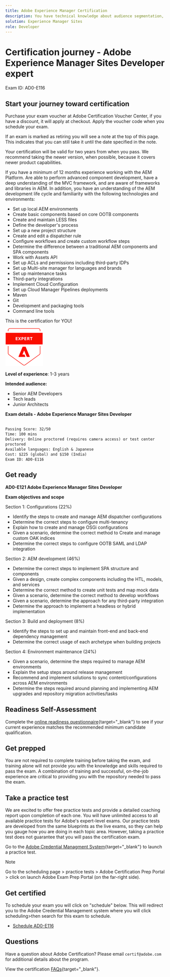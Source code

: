 ```yaml
---
title: Adobe Experience Manager Certification 
description: You have technical knowledge about audience segmentation, destination exports, and activation on real time basis for unified profiles that adhere to data and privacy regulations, customer data platforms (CDP) and knowledge of Adobe Experience Platform.
solution: Experience Manager Sites
role: Developer
---
```

# Certification journey - Adobe Experience Manager Sites Developer expert

Exam ID: AD0-E116
    
## Start your journey toward certification

Purchase your exam voucher at Adobe Certification Voucher Center, if you have a discount, it will apply at checkout. Apply the voucher code when you schedule your exam.

If an exam is marked as retiring you will see a note at the top of this page. This indicates that you can still take it until the date specified in the note. 

Your certification will be valid for two years from when you pass. We recommend taking the newer version, when possible, because it covers newer product capabilities.

If you have a minimum of 12 months experience working with the AEM Platform. Are able to perform advanced component development, have a deep understanding of the MVC framework, and are aware of frameworks and libraries in AEM. In addition, you have an understanding of the AEM development life cycle and familiarity with the following technologies and environments:

* Set up local AEM environments
* Create basic components based on core OOTB components
* Create and maintain LESS files
* Define the developer's process
* Set up a new project structure
* Create and edit a dispatcher rule
* Configure workflows and create custom workflow steps
* Determine the difference between a traditional AEM components and SPA components
* Work with Assets API
* Set up ACLs and permissions including third-party IDPs
* Set up Multi-site manager for languages and brands
* Set up maintenance tasks
* Third-party integrations
* Implement Cloud Configuration
* Set up Cloud Manager Pipelines deployments
* Maven
* Git
* Development and packaging tools
* Command line tools

This is the certification for YOU!

![Certification Expert Badge](/help/certifications/assets/expert-badge-small.png)

**Level of experience**: 1-3 years

**Intended audience:** 

* Senior AEM Developers
* Tech leads
* Junior Architects

**Exam details - Adobe Experience Manager Sites Developer**
  
```

Passing Score: 32/50
Time: 100 mins
Delivery: Online proctored (requires camera access) or test center proctored
Available languages: English & Japanese
Cost: $225 (global) and $150 (India)
Exam ID: AD0-E116

```

## Get ready

**AD0-E121 Adobe Experience Manager Sites Developer**

**Exam objectives and scope**

Section 1: Configurations (22%)

* Identify the steps to create and manage AEM dispatcher configurations
* Determine the correct steps to configure multi-tenancy
* Explain how to create and manage OSGi configurations
* Given a scenario, determine the correct method to Create and manage custom OAK indices
* Determine the correct steps to configure OOTB SAML and LDAP integration

Section 2: AEM development (46%)

* Determine the correct steps to implement SPA structure and components
* Given a design, create complex components including the HTL, models, and services
* Determine the correct method to create unit tests and map mock data
* Given a scenario, determine the correct method to develop workflows
* Given a scenario, determine the approach for any third-party integration
* Determine the approach to implement a headless or hybrid implementation

Section 3: Build and deployment (8%)

* Identify the steps to set up and maintain front-end and back-end dependency management
* Determine the correct usage of each archetype when building projects

Section 4: Environment maintenance (24%)

* Given a scenario, determine the steps required to manage AEM environments
* Explain the setup steps around release management
* Recommend and implement solutions to sync content/configurations across AEM environments
* Determine the steps required around planning and implementing AEM upgrades and repository migration activities/tasks

## Readiness Self-Assessment

Complete the [online readiness questionnaire](https://scorpion.caveon.com/launchpad/ad-q-e129-readiness-questionnaire-for-adobe-aem-assets-developer-professional-exam-copy-9ts38u/ad-q-e116-readiness-questionnaire-for-adobe-aem-developer-expert-exam){target="_blank"} to see if your current experience matches the recommended minimum candidate qualification.

## Get prepped

You are not required to complete training before taking the exam, and training alone will not provide you with the knowledge and skills required to pass the exam. A combination of training and successful, on-the-job experience are critical to providing you with the repository needed to pass the exam.

## Take a practice test

We are excited to offer free practice tests and provide a detailed coaching report upon completion of each one. You will have unlimited access to all available practice tests for Adobe's expert-level exams. Our practice tests are developed from the same blueprints as the live exams, so they can help you gauge how you are doing in each topic area. However, taking a practice test does not guarantee that you will pass the certification exam.

Go to the [Adobe Credential Managment System](http://www.certmetrics.com/adobe/){target="_blank"} to launch a practice test.

>[!NOTE]
>
>Go to the scheduling page > practice tests > Adobe Certification Prep Portal > click on launch Adobe Exam Prep Portal (on the far-right side).


## Get certified

To schedule your exam you will click on "schedule" below. This will redirect you to the Adobe Credential Management system where you will click scheduling>then search for this exam to schedule.

* [Schedule AD0-E116](https://learning.adobe.com/api.certify.json)

## Questions

Have a question about Adobe Certification? Please email `certif@adobe.com` for additional details about the program.

View the certification [FAQs](https://solutionpartners.adobe.com/solution-partners/training_and_certification/certification/certification_faq.html#){target="_blank"}.
